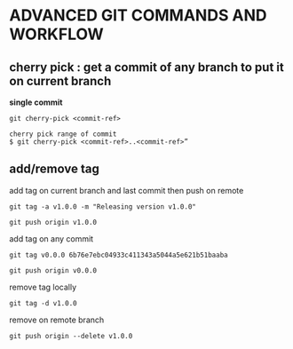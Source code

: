 # ADVANCED GIT COMMANDS AND WORKFLOW

## cherry pick : get a commit of any branch to put it on current branch

**single commit**
```
git cherry-pick <commit-ref> 
```
```
cherry pick range of commit
$ git cherry-pick <commit-ref>..<commit-ref>”
```


## add/remove tag
add tag on current branch and last commit then push on remote
```
git tag -a v1.0.0 -m "Releasing version v1.0.0"
```
```
git push origin v1.0.0 
```
add tag on any commit
```
git tag v0.0.0 6b76e7ebc04933c411343a5044a5e621b51baaba
```
```
git push origin v0.0.0
```
remove tag locally
```
git tag -d v1.0.0
```
remove on remote branch
```
git push origin --delete v1.0.0
```

